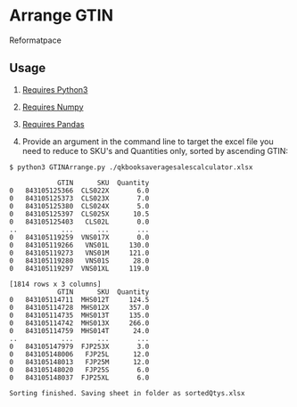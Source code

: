 Arrange GTIN
==============
 Reformatpace
 
 Usage
 --------------
1. [Requires Python3](https://realpython.com/installing-python/)
2. [Requires Numpy](https://numpy.org/install/)
3. [Requires Pandas](https://pandas.pydata.org/pandas-docs/stable/getting_started/install.html)

4. Provide an argument in the command line to target the excel file you need to reduce to SKU's and Quantities only, sorted by ascending GTIN:
```
$ python3 GTINArrange.py ./qkbooksaveragesalescalculator.xlsx

            GTIN      SKU  Quantity
0   843105125366  CLS022X       6.0
0   843105125373  CLS023X       7.0
0   843105125380  CLS024X       5.0
0   843105125397  CLS025X      10.5
0   843105125403   CLS02L       0.0
..           ...      ...       ...
0   843105119259  VNS017X       0.0
0   843105119266   VNS01L     130.0
0   843105119273   VNS01M     121.0
0   843105119280   VNS01S      28.0
0   843105119297  VNS01XL     119.0

[1814 rows x 3 columns]
            GTIN      SKU  Quantity
0   843105114711  MHS012T     124.5
0   843105114728  MHS012X     357.0
0   843105114735  MHS013T     135.0
0   843105114742  MHS013X     266.0
0   843105114759  MHS014T      24.0
..           ...      ...       ...
0   843105147979  FJP253X       3.0
0   843105148006   FJP25L      12.0
0   843105148013   FJP25M      12.0
0   843105148020   FJP25S       6.0
0   843105148037  FJP25XL       6.0

Sorting finished. Saving sheet in folder as sortedQtys.xlsx
```